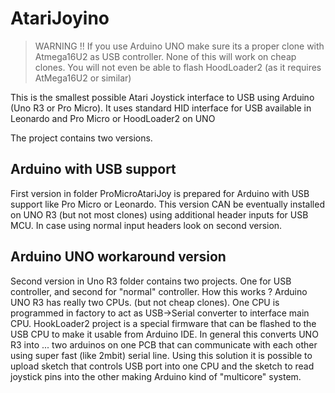 # AtariJoyino

> WARNING !! If you use Arduino UNO make sure its a proper clone with Atmega16U2 as USB controller. None of this will work on cheap clones.
> You will not even be able to flash HoodLoader2 (as it requires AtMega16U2 or similar)

This is the smallest possible Atari Joystick interface to USB using Arduino (Uno R3 or Pro Micro).
It uses standard HID interface for USB available in Leonardo and Pro Micro or HoodLoader2 on UNO

The project contains two versions.

## Arduino with USB support

First version in folder ProMicroAtariJoy is prepared for Arduino with USB support like Pro Micro or Leonardo.
This version CAN be eventually installed on UNO R3 (but not most clones) using additional header inputs for USB MCU. 
In case using normal input headers look on second version.


## Arduino UNO workaround version

Second version in Uno R3 folder contains two projects. One for USB controller, and second for "normal" controller. How this works ? Arduino UNO R3 has really two CPUs. (but not cheap clones). One CPU is programmed in factory to act as USB->Serial converter to interface main CPU. HookLoader2 project is a special firmware that can be flashed to the USB CPU to make it  usable from Arduino IDE. In general this converts UNO R3 into ... two arduinos on one PCB that can communicate with each other using super fast (like 2mbit) serial line. Using this solution it is possible to upload sketch that controls USB port into one CPU and the sketch to read joystick pins into the other making Arduino kind of "multicore" system.

